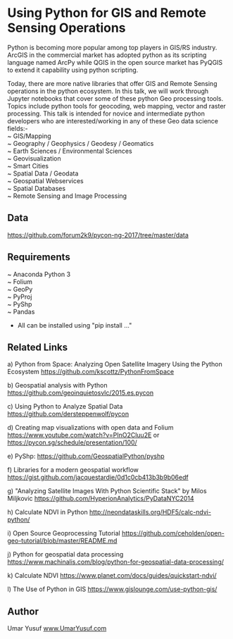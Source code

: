 # Using Python for GIS and Remote Sensing Operations

Python is becoming more popular among top players in GIS/RS industry. ArcGIS in the commercial market has adopted python as its scripting language named ArcPy while QGIS in the open source market has PyQGIS to extend it capability using python scripting.

Today, there are more native libraries that offer GIS and Remote Sensing operations in the python ecosystem. In this talk, we will work through Jupyter notebooks that cover some of these python Geo processing tools. Topics include python tools for geocoding, web mapping, vector and raster processing. This talk is intended for novice and intermediate python developers who are interested/working in any of these Geo data science fields:- <br />
~ GIS/Mapping <br />
~ Geography / Geophysics / Geodesy / Geomatics <br />
~ Earth Sciences / Environmental Sciences <br />
~ Geovisualization <br />
~ Smart Cities <br />
~ Spatial Data / Geodata <br />
~ Geospatial Webservices <br />
~ Spatial Databases <br />
~ Remote Sensing and Image Processing

## Data
https://github.com/forum2k9/pycon-ng-2017/tree/master/data

## Requirements
~ Anaconda Python 3 <br />
~ Folium <br />
~ GeoPy <br />
~ PyProj <br />
~ PyShp <br />
~ Pandas
* All can be installed using "pip install ..."

## Related Links
a) Python from Space: Analyzing Open Satellite Imagery Using the Python Ecosystem
https://github.com/kscottz/PythonFromSpace

b) Geospatial analysis with Python
https://github.com/geoinquietosvlc/2015.es.pycon

c) Using Python to Analyze Spatial Data
https://github.com/dersteppenwolf/pycon

d) Creating map visualizations with open data and Folium
https://www.youtube.com/watch?v=PInO2Cluu2E or https://pycon.sg/schedule/presentation/100/

e) PyShp: https://github.com/GeospatialPython/pyshp

f) Libraries for a modern geospatial workflow
https://gist.github.com/jacquestardie/0d1c0cb413b3b9b06edf

g) "Analyzing Satellite Images With Python Scientific Stack" by Milos Miljkovic
https://github.com/HyperionAnalytics/PyDataNYC2014

h) Calculate NDVI in Python
http://neondataskills.org/HDF5/calc-ndvi-python/

i) Open Source Geoprocessing Tutorial
https://github.com/ceholden/open-geo-tutorial/blob/master/README.md

j) Python for geospatial data processing
https://www.machinalis.com/blog/python-for-geospatial-data-processing/

k) Calculate NDVI
https://www.planet.com/docs/guides/quickstart-ndvi/

l) The Use of Python in GIS
https://www.gislounge.com/use-python-gis/

## Author
Umar Yusuf
www.UmarYusuf.com
